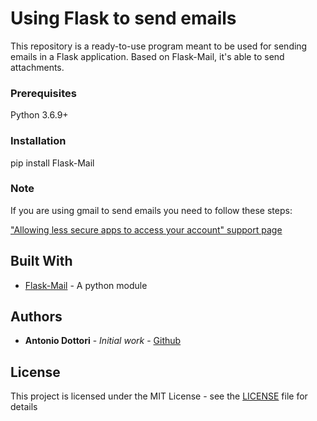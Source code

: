 # Using Flask to send emails
This repository is a ready-to-use program meant to be used for sending emails in a Flask application. Based on Flask-Mail, it's able to send attachments.

### Prerequisites
Python 3.6.9+

### Installation
pip install Flask-Mail

### Note
If you are using gmail to send emails you need to follow these steps:

["Allowing less secure apps to access your account" support page](https://support.google.com/accounts/answer/6010255)

## Built With
* [Flask-Mail](https://pythonhosted.org/Flask-Mail/) - A python module

## Authors
* **Antonio Dottori** - *Initial work* - [Github](https://github.com/aadottori)

## License
This project is licensed under the MIT License - see the [LICENSE](LICENSE) file for details
